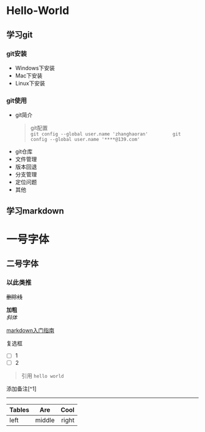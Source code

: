 # Hello-World

## 学习git

### git安装

* Windows下安装 
* Mac下安装
* Linux下安装

### git使用

* git简介
  > git配置  
  > `git config --global user.name 'zhanghaoran'        
  >  git config --global user.name '****@139.com'`
* git仓库
* 文件管理
* 版本回退
* 分支管理
* 定位问题
* 其他

## 学习markdown

# 一号字体

## 二号字体

### 以此类推

~~删除线~~

**加粗**  
_斜体_

[markdown入门指南](https://www.jianshu.com/p/1e402922ee32/)

复选框

* [ ] 1
* [ ] 2

> 引用 `hello world`

添加备注[^1]

---

| Tables | Are | Cool |
| --- | :---: | ---: |
| left | middle | right |



